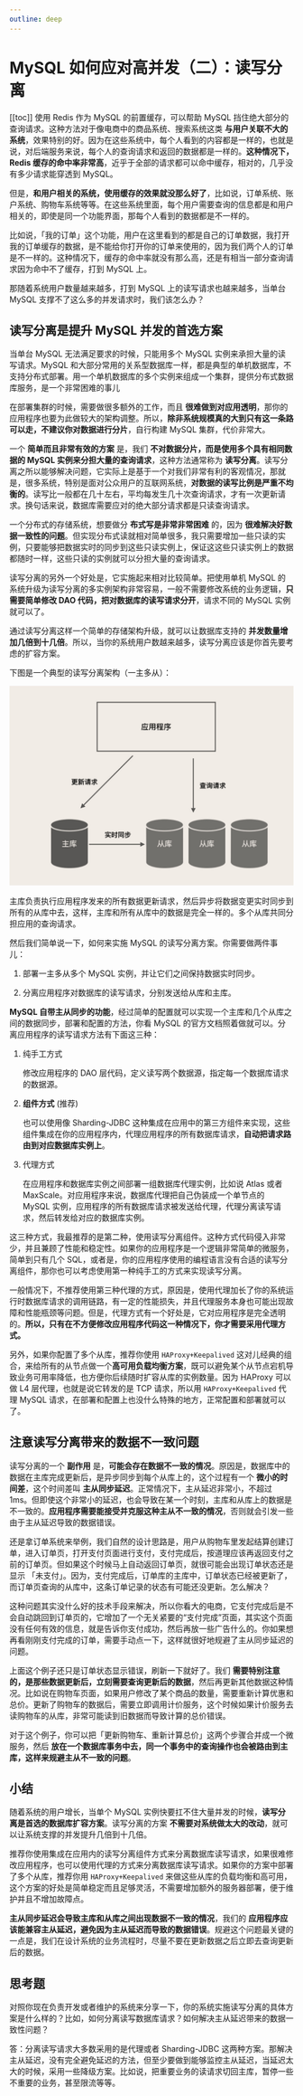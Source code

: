 ```yaml
---
outline: deep
---
```



# MySQL 如何应对高并发（二）：读写分离

[[toc]]
使用 Redis 作为 MySQL 的前置缓存，可以帮助 MySQL 挡住绝大部分的查询请求。这种方法对于像电商中的商品系统、搜索系统这类 **与用户关联不大的系统**，效果特别的好。因为在这些系统中，每个人看到的内容都是一样的，也就是说，对后端服务来说，每个人的查询请求和返回的数据都是一样的。**这种情况下，Redis 缓存的命中率非常高**，近乎于全部的请求都可以命中缓存，相对的，几乎没有多少请求能穿透到 MySQL。

但是，**和用户相关的系统，使用缓存的效果就没那么好了**，比如说，订单系统、账户系统、购物车系统等等。在这些系统里面，每个用户需要查询的信息都是和用户相关的，即使是同一个功能界面，那每个人看到的数据都是不一样的。

比如说，「我的订单」这个功能，用户在这里看到的都是自己的订单数据，我打开我的订单缓存的数据，是不能给你打开你的订单来使用的，因为我们两个人的订单是不一样的。这种情况下，缓存的命中率就没有那么高，还是有相当一部分查询请求因为命中不了缓存，打到 MySQL 上。

那随着系统用户数量越来越多，打到 MySQL 上的读写请求也越来越多，当单台 MySQL 支撑不了这么多的并发请求时，我们该怎么办？

## 读写分离是提升 MySQL 并发的首选方案

当单台 MySQL 无法满足要求的时候，只能用多个 MySQL 实例来承担大量的读写请求。MySQL 和大部分常用的关系型数据库一样，都是典型的单机数据库，不支持分布式部署。用一个单机数据库的多个实例来组成一个集群，提供分布式数据库服务，是一个非常困难的事儿

在部署集群的时候，需要做很多额外的工作，而且 **很难做到对应用透明**，那你的应用程序也要为此做较大的架构调整。所以，**除非系统规模真的大到只有这一条路可以走，不建议你对数据进行分片**，自行构建 MySQL 集群，代价非常大。

一个 **简单而且非常有效的方案** 是，我们 **不对数据分片，而是使用多个具有相同数据的 MySQL 实例来分担大量的查询请求**，这种方法通常称为 **读写分离**。读写分离之所以能够解决问题，它实际上是基于一个对我们非常有利的客观情况，那就是，很多系统，特别是面对公众用户的互联网系统，**对数据的读写比例是严重不均衡的**。读写比一般都在几十左右，平均每发生几十次查询请求，才有一次更新请求。换句话来说，数据库需要应对的绝大部分请求都是只读查询请求。

一个分布式的存储系统，想要做分  **布式写是非常非常困难**  的，因为 **很难解决好数据一致性的问题**。但实现分布式读就相对简单很多，我只需要增加一些只读的实例，只要能够把数据实时的同步到这些只读实例上，保证这这些只读实例上的数据都随时一样，这些只读的实例就可以分担大量的查询请求。

读写分离的另外一个好处是，它实施起来相对比较简单。把使用单机 MySQL 的系统升级为读写分离的多实例架构非常容易，一般不需要修改系统的业务逻辑，**只需要简单修改 DAO 代码，把对数据库的读写请求分开**，请求不同的 MySQL 实例就可以了。

通过读写分离这样一个简单的存储架构升级，就可以让数据库支持的 **并发数量增加几倍到十几倍**。所以，当你的系统用户数越来越多，读写分离应该是你首先要考虑的扩容方案。

下图是一个典型的读写分离架构（一主多从）：

![img](./assets/40e195c130d45dcdf25a273cb8835ddb.jpg)

主库负责执行应用程序发来的所有数据更新请求，然后异步将数据变更实时同步到所有的从库中去，这样，主库和所有从库中的数据是完全一样的。多个从库共同分担应用的查询请求。

然后我们简单说一下，如何来实施 MySQL 的读写分离方案。你需要做两件事儿：

1. 部署一主多从多个 MySQL 实例，并让它们之间保持数据实时同步。

2. 分离应用程序对数据库的读写请求，分别发送给从库和主库。

**MySQL 自带主从同步的功能**，经过简单的配置就可以实现一个主库和几个从库之间的数据同步，部署和配置的方法，你看 MySQL 的官方文档照着做就可以。分离应用程序的读写请求方法有下面这三种：

1. 纯手工方式

   修改应用程序的 DAO 层代码，定义读写两个数据源，指定每一个数据库请求的数据源。

2. **组件方式** (推荐)

   也可以使用像 Sharding-JDBC 这种集成在应用中的第三方组件来实现，这些组件集成在你的应用程序内，代理应用程序的所有数据库请求，**自动把请求路由到对应数据库实例上**。

3. 代理方式

   在应用程序和数据库实例之间部署一组数据库代理实例，比如说 Atlas 或者 MaxScale。对应用程序来说，数据库代理把自己伪装成一个单节点的 MySQL 实例，应用程序的所有数据库请求被发送给代理，代理分离读写请求，然后转发给对应的数据库实例。

这三种方式，我最推荐的是第二种，使用读写分离组件。这种方式代码侵入非常少，并且兼顾了性能和稳定性。如果你的应用程序是一个逻辑非常简单的微服务，简单到只有几个 SQL，或者是，你的应用程序使用的编程语言没有合适的读写分离组件，那你也可以考虑使用第一种纯手工的方式来实现读写分离。

一般情况下，不推荐使用第三种代理的方式，原因是，使用代理加长了你的系统运行时数据库请求的调用链路，有一定的性能损失，并且代理服务本身也可能出现故障和性能瓶颈等问题。但是，代理方式有一个好处是，它对应用程序是完全透明的。**所以，只有在不方便修改应用程序代码这一种情况下，你才需要采用代理方式。**

另外，如果你配置了多个从库，推荐你使用 `HAProxy+Keepalived` 这对儿经典的组合，来给所有的从节点做一个**高可用负载均衡方案**，既可以避免某个从节点宕机导致业务可用率降低，也方便你后续随时扩容从库的实例数量。因为 HAProxy 可以做 L4 层代理，也就是说它转发的是 TCP 请求，所以用 `HAProxy+Keepalived` 代理 MySQL 请求，在部署和配置上也没什么特殊的地方，正常配置和部署就可以了。

## 注意读写分离带来的数据不一致问题

读写分离的一个 **副作用** 是，**可能会存在数据不一致的情况**。原因是，数据库中的数据在主库完成更新后，是异步同步到每个从库上的，这个过程有一个 **微小的时间差**，这个时间差叫 **主从同步延迟**。正常情况下，主从延迟非常小，不超过 1ms。但即使这个非常小的延迟，也会导致在某一个时刻，主库和从库上的数据是不一致的。**应用程序需要能接受并克服这种主从不一致的情况**，否则就会引发一些由于主从延迟导致的数据错误。

还是拿订单系统来举例，我们自然的设计思路是，用户从购物车里发起结算创建订单，进入订单页，打开支付页面进行支付，支付完成后，按道理应该再返回支付之前的订单页。但如果这个时候马上自动返回订单页，就很可能会出现订单状态还是显示 「未支付」。因为，支付完成后，订单库的主库中，订单状态已经被更新了，而订单页查询的从库中，这条订单记录的状态有可能还没更新。怎么解决？

这种问题其实没什么好的技术手段来解决，所以你看大的电商，它支付完成后是不会自动跳回到订单页的，它增加了一个无关紧要的“支付完成”页面，其实这个页面没有任何有效的信息，就是告诉你支付成功，然后再放一些广告什么的。你如果想再看刚刚支付完成的订单，需要手动点一下，这样就很好地规避了主从同步延迟的问题。

上面这个例子还只是订单状态显示错误，刷新一下就好了。我们 **需要特别注意的，是那些数据更新后，立刻需要查询更新后的数据**，然后再更新其他数据这种情况。比如说在购物车页面，如果用户修改了某个商品的数量，需要重新计算优惠和总价。更新了购物车的数据后，需要立即调用计价服务，这个时候如果计价服务去读购物车的从库，非常可能读到旧数据而导致计算的总价错误。

对于这个例子，你可以把「更新购物车、重新计算总价」这两个步骤合并成一个微服务，然后 **放在一个数据库事务中去，同一个事务中的查询操作也会被路由到主库，这样来规避主从不一致的问题**。

## 小结

随着系统的用户增长，当单个 MySQL 实例快要扛不住大量并发的时候，**读写分离是首选的数据库扩容方案**。读写分离的方案 **不需要对系统做太大的改动**，就可以让系统支撑的并发提升几倍到十几倍。

推荐你使用集成在应用内的读写分离组件方式来分离数据库读写请求，如果很难修改应用程序，也可以使用代理的方式来分离数据库读写请求。如果你的方案中部署了多个从库，推荐你用 `HAProxy+Keepalived` 来做这些从库的负载均衡和高可用，这个方案的好处是简单稳定而且足够灵活，不需要增加额外的服务器部署，便于维护并且不增加故障点。

**主从同步延迟会导致主库和从库之间出现数据不一致的情况**，我们的 **应用程序应该能兼容主从延迟，避免因为主从延迟而导致的数据错误**。规避这个问题最关键的一点是，我们在设计系统的业务流程时，尽量不要在更新数据之后立即去查询更新后的数据。

## 思考题

对照你现在负责开发或者维护的系统来分享一下，你的系统实施读写分离的具体方案是什么样的？比如，如何分离读写数据库请求？如何解决主从延迟带来的数据一致性问题？

答：分离读写请求大多数采用的是代理或者 Sharding-JDBC 这两种方案。那解决主从延迟，没有完全避免延迟的方法，但至少要做到能够监控主从延迟，当延迟太大的时候，采用一些降级方案。比如说，把重要业务的读请求切回主库，暂停一些不重要的业务，甚至限流等等。
